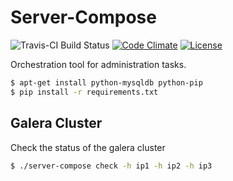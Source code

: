 # Server-Compose

![Travis-CI Build Status](https://travis-ci.org/TheCodeEngine/Galer-Replication-Check.svg?branch=develop "Travis-CI")
[![Code Climate](https://codeclimate.com/github/TheCodeEngine/Galer-Replication-Check/badges/gpa.svg)](https://codeclimate.com/github/TheCodeEngine/Galer-Replication-Check)
[![License](https://poser.pugx.org/laravel/framework/license.svg)]()

Orchestration tool for administration tasks.

```sh
$ apt-get install python-mysqldb python-pip
$ pip install -r requirements.txt
```


## Galera Cluster

Check the status of the galera cluster

```sh
$ ./server-compose check -h ip1 -h ip2 -h ip3
```
